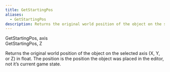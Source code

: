 ```yaml
---
title: GetStartingPos
aliases:
  - GetStartingPos
description: Returns the original world position of the object on the selected axis in float.
---
```

GetStartingPos, axis  
GetStartingPos, Z

Returns the original world position of the object on the selected axis (X, Y, or Z) in float. The position is the position the object was placed in the editor, not it’s current game state.
